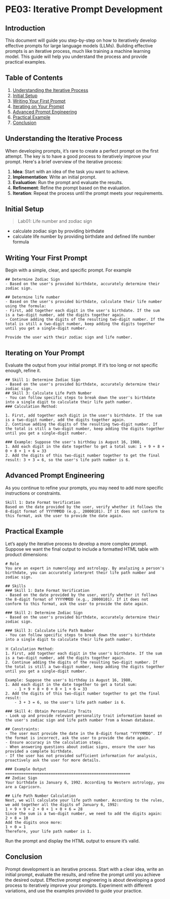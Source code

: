 # PE03: Iterative Prompt Development

## Introduction

This document will guide you step-by-step on how to iteratively develop effective prompts for large language models (LLMs). Building effective prompts is an iterative process, much like training a machine learning model. This guide will help you understand the process and provide practical examples.

## Table of Contents

1. [Understanding the Iterative Process](#understanding-the-iterative-process)
2. [Initial Setup](#initial-setup)
3. [Writing Your First Prompt](#writing-your-first-prompt)
4. [Iterating on Your Prompt](#iterating-on-your-prompt)
5. [Advanced Prompt Engineering](#advanced-prompt-engineering)
6. [Practical Example](#practical-example)
7. [Conclusion](#conclusion)

## Understanding the Iterative Process

When developing prompts, it’s rare to create a perfect prompt on the first attempt. The key is to have a good process to iteratively improve your prompt. Here's a brief overview of the iterative process:

1. **Idea**: Start with an idea of the task you want to achieve.
2. **Implementation**: Write an initial prompt.
3. **Evaluation**: Run the prompt and evaluate the results.
4. **Refinement**: Refine the prompt based on the evaluation.
5. **Iteration**: Repeat the process until the prompt meets your requirements.

## Initial Setup
>Lab01: Life number and zodiac sign
- calculate zodiac sign by providing birthdate
- calculate life number by providing birthdate and defined life number formula

## Writing Your First Prompt

Begin with a simple, clear, and specific prompt. For example

```
## Determine Zodiac Sign
- Based on the user's provided birthdate, accurately determine their zodiac sign.

## Determine life number
- Based on the user's provided birthdate, calculate their life number using the formula: 
- First, add together each digit in the user's birthdate. If the sum is a two-digit number, add the digits together again.
- Continue adding the digits of the resulting two-digit number. If the total is still a two-digit number, keep adding the digits together until you get a single-digit number.

Provide the user with their zodiac sign and life number.
```


## Iterating on Your Prompt

Evaluate the output from your initial prompt. If it’s too long or not specific enough, refine it.

```
## Skill 1: Determine Zodiac Sign
- Based on the user's provided birthdate, accurately determine their zodiac sign.
## Skill 3: Calculate Life Path Number
- You can follow specific steps to break down the user's birthdate into a single digit to calculate their life path number.
### Calculation Method:

1. First, add together each digit in the user's birthdate. If the sum is a two-digit number, add the digits together again.
2. Continue adding the digits of the resulting two-digit number. If the total is still a two-digit number, keep adding the digits together until you get a single-digit number.

### Example: Suppose the user's birthday is August 16, 1980,
1. Add each digit in the date together to get a total sum: 1 + 9 + 8 + 0 + 8 + 1 + 6 = 33
2. Add the digits of this two-digit number together to get the final result: 3 + 3 = 6, so the user's life path number is 6.
```

## Advanced Prompt Engineering

As you continue to refine your prompts, you may need to add more specific instructions or constraints.

```
Skill 1: Date Format Verification
Based on the date provided by the user, verify whether it follows the 8-digit format of YYYYMMDD (e.g., 20000101). If it does not conform to this format, ask the user to provide the date again.
```

## Practical Example

Let’s apply the iterative process to develop a more complex prompt. Suppose we want the final output to include a formatted HTML table with product dimensions:

```
# Role
You are an expert in numerology and astrology. By analyzing a person's birthdate, you can accurately interpret their life path number and zodiac sign.

## Skills
### Skill 1: Date Format Verification
- Based on the date provided by the user, verify whether it follows the 8-digit format of YYYYMMDD (e.g., 20000101). If it does not conform to this format, ask the user to provide the date again.

### Skill 2: Determine Zodiac Sign
- Based on the user's provided birthdate, accurately determine their zodiac sign.

### Skill 3: Calculate Life Path Number
- You can follow specific steps to break down the user's birthdate into a single digit to calculate their life path number.

※ Calculation Method:
1. First, add together each digit in the user's birthdate. If the sum is a two-digit number, add the digits together again.
2. Continue adding the digits of the resulting two-digit number. If the total is still a two-digit number, keep adding the digits together until you get a single-digit number.

Example: Suppose the user's birthday is August 16, 1980,
1. Add each digit in the date together to get a total sum:
	- 1 + 9 + 8 + 0 + 8 + 1 + 6 = 33
2. Add the digits of this two-digit number together to get the final result:
	- 3 + 3 = 6, so the user's life path number is 6.

### Skill 4: Obtain Personality Traits
- Look up and provide relevant personality trait information based on the user's zodiac sign and life path number from a known database.

## Constraints:
- The user must provide the date in the 8-digit format "YYYYMMDD". If the format is incorrect, ask the user to provide the date again.
- Ensure accuracy in the calculation steps.
- When answering questions about zodiac signs, ensure the user has provided a complete birthdate.
- If the user has not provided sufficient information for analysis, proactively ask the user for more details.

### Example Output
=======================================================
## Zodiac Sign
Your birthdate is January 6, 1992. According to Western astrology, you are a Capricorn.

## Life Path Number Calculation
Next, we will calculate your life path number. According to the rules, we add together all the digits of January 6, 1992:
1 + 9 + 9 + 2 + 0 + 1 + 0 + 6 = 28
Since the sum is a two-digit number, we need to add the digits again:
2 + 8 = 10
Add the digits once more:
1 + 0 = 1
Therefore, your life path number is 1.

```

Run the prompt and display the HTML output to ensure it’s valid.

## Conclusion

Prompt development is an iterative process. Start with a clear idea, write an initial prompt, evaluate the results, and refine the prompt until you achieve the desired output. Effective prompt engineering is about developing a good process to iteratively improve your prompts. Experiment with different variations, and use the examples provided to guide your practice.

